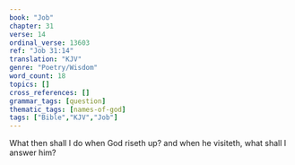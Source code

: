 ```yaml
---
book: "Job"
chapter: 31
verse: 14
ordinal_verse: 13603
ref: "Job 31:14"
translation: "KJV"
genre: "Poetry/Wisdom"
word_count: 18
topics: []
cross_references: []
grammar_tags: [question]
thematic_tags: [names-of-god]
tags: ["Bible","KJV","Job"]
---
```

What then shall I do when God riseth up? and when he visiteth, what shall I answer him?

